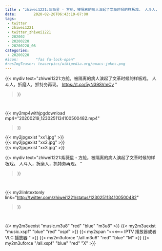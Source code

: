 ```yaml
---
title : "zhiwei1221:紫薇星 - 方舱，被隔离的病人演起了文革时候的样板戏。 人斗人，折磨人，抓特务再现。 "
date:        2020-02-20T06:43:19-07:00
tags:
 - twitter
 - zhiwei1221
 - twitter_zhiwei1221
 - 202002
 - 20200220
 - 20200220_06
categories:
 - 20200220
#icon:        "fas fa-lock-open"
#resImgTeaser: teaserpics/wikipedia.org/emacs-jokes.png
---
```


{{< mydiv text="zhiwei1221:方舱，被隔离的病人演起了文革时候的样板戏。 人斗人，折磨人，抓特务再现。 https://t.co/5yN39SVmCy "
>}}
<br>


{{< my2mp4withjpgdownload mp4="20200219_1230251134100500482.mp4"
>}}

{{< my2jpgexist "xx1.jpg" >}}<br>
{{< my2jpgexist "xx2.jpg" >}}<br>
{{< my2jpgexist "xx3.jpg" >}}<br>



{{< mydiv text="zhiwei1221:紫薇星 - 方舱，被隔离的病人演起了文革时候的样板戏。 人斗人，折磨人，抓特务再现。 "
>}}
<br>

{{< my2linktextonly link="http://twitter.com/zhiwei1221/status/1230251134100500482"
>}}


<br>

{{< my2m3uexist "music.m3u8" "red"  "blue" "m3u8" >}} {{< my2m3uexist "music.xspf" "blue" "red"  "xspf" >}} {{< my2span "<<<=== IPTV 播放器或者 VLC 播放器 " >}} {{< my2m3uforce "/all.m3u8" "red"  "blue" "M" >}} {{< my2m3uforce "/all.xspf" "blue" "red"  "X" >}} 
